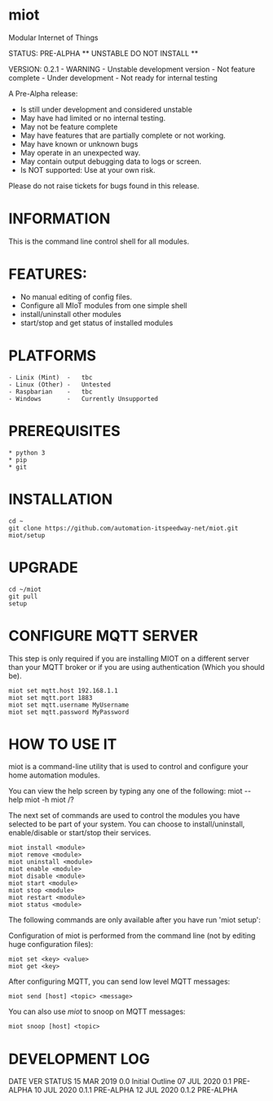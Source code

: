 # miot
Modular Internet of Things

STATUS:  PRE-ALPHA  ** UNSTABLE DO NOT INSTALL **

VERSION: 0.2.1
    - WARNING - Unstable development version
    - Not feature complete
    - Under development
    - Not ready for internal testing

A Pre-Alpha release:
* Is still under development and considered unstable
* May have had limited or no internal testing.
* May not be feature complete
* May have features that are partially complete or not working. 
* May have known or unknown bugs
* May operate in an unexpected way. 
* May contain output debugging data to logs or screen.
* Is NOT supported: Use at your own risk.

Please do not raise tickets for bugs found in this release.

# INFORMATION

This is the command line control shell for all modules.

# FEATURES:

* No manual editing of config files.
* Configure all MIoT modules from one simple shell
* install/uninstall other modules
* start/stop and get status of installed modules

# PLATFORMS

    - Linix (Mint)  -   tbc
    - Linux (Other) -   Untested
    - Raspbarian    -   tbc
    - Windows       -   Currently Unsupported
    
# PREREQUISITES

    * python 3
    * pip
    * git

# INSTALLATION

    cd ~
    git clone https://github.com/automation-itspeedway-net/miot.git
    miot/setup

# UPGRADE

    cd ~/miot
    git pull
    setup
    
# CONFIGURE MQTT SERVER

This step is only required if you are installing MIOT on a different server than your MQTT broker or if you are using authentication (Which you should be).

    miot set mqtt.host 192.168.1.1
    miot set mqtt.port 1883
    miot set mqtt.username MyUsername
    miot set mqtt.password MyPassword
    
# HOW TO USE IT

miot is a command-line utility that is used to control and configure your home automation modules.

You can view the help screen by typing any one of the following:
    miot --help
    miot -h
    miot /?

The next set of commands are used to control the modules you have selected to be part of your system. You can choose to install/uninstall, enable/disable or start/stop their services.

    miot install <module>
    miot remove <module>
    miot uninstall <module>
    miot enable <module>
    miot disable <module>
    miot start <module>
    miot stop <module>
    miot restart <module>
    miot status <module>

The following commands are only available after you have run 'miot setup':

Configuration of miot is performed from the command line (not by editing huge configuration files):

    miot set <key> <value>
    miot get <key>
    
After configuring MQTT, you can send low level MQTT messages:

    miot send [host] <topic> <message>

You can also use *miot* to snoop on MQTT messages:

    miot snoop [host] <topic>

# DEVELOPMENT LOG
DATE         VER    STATUS
15 MAR 2019  0.0    Initial Outline
07 JUL 2020  0.1    PRE-ALPHA
10 JUL 2020  0.1.1  PRE-ALPHA
12 JUL 2020  0.1.2  PRE-ALPHA

    
